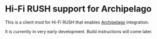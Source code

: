 # Hi-Fi RUSH support for Archipelago

This is a client mod for Hi-Fi RUSH that enables [Archipelago](https://archipelago.gg) integration.

It is currently in very early development. Build instructions will come later.
